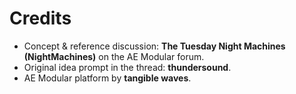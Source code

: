 # Credits

- Concept & reference discussion: **The Tuesday Night Machines (NightMachines)** on the AE Modular forum.
- Original idea prompt in the thread: **thundersound**.
- AE Modular platform by **tangible waves**.
